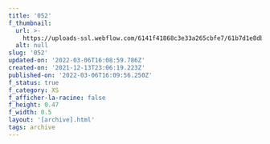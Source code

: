 ```yaml
---
title: '052'
f_thumbnail:
  url: >-
    https://uploads-ssl.webflow.com/6141f41868c3e33a265cbfe7/61b7d1e8dba10f4956cf0817_052.jpg
  alt: null
slug: '052'
updated-on: '2022-03-06T16:08:59.786Z'
created-on: '2021-12-13T23:06:19.223Z'
published-on: '2022-03-06T16:09:56.250Z'
f_status: true
f_category: XS
f_afficher-la-racine: false
f_height: 0.47
f_width: 0.5
layout: '[archive].html'
tags: archive
---
```



